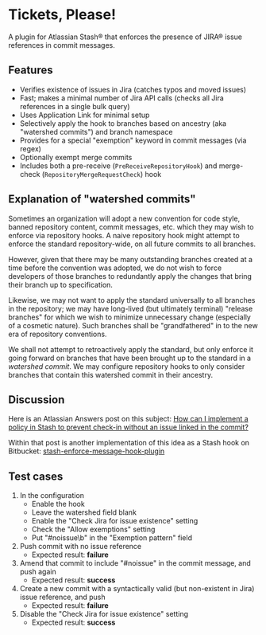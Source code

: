 # Tickets, Please!

A plugin for Atlassian Stash® that enforces the presence of JIRA® issue references in commit messages.

## Features

* Verifies existence of issues in Jira (catches typos and moved issues)
* Fast; makes a minimal number of Jira API calls (checks all Jira references in a single bulk query)
* Uses Application Link for minimal setup
* Selectively apply the hook to branches based on ancestry (aka "watershed commits") and branch namespace
* Provides for a special "exemption" keyword in commit messages (via regex)
* Optionally exempt merge commits
* Includes both a pre-receive (`PreReceiveRepositoryHook`) and merge-check (`RepositoryMergeRequestCheck`) hook

## Explanation of "watershed commits"

Sometimes an organization will adopt a new convention for code style, banned repository content, commit messages, etc.
which they may wish to enforce via repository hooks. A naive repository hook might attempt to enforce the
standard repository-wide, on all future commits to all branches.

However, given that there may be many outstanding branches created at a time before the convention was adopted, we
do not wish to force developers of those branches to redundantly apply the changes that bring their branch
up to specification.

Likewise, we may not want to apply the standard universally to all branches in the repository; we may have long-lived
(but ultimately terminal) "release branches" for which we wish to minimize unnecessary change (especially of a cosmetic
nature). Such branches shall be "grandfathered" in to the new era of repository conventions.

We shall not attempt to retroactively apply the standard, but only enforce it going forward on branches that
have been brought up to the standard in a *watershed commit*. We may configure repository hooks to only
consider branches that contain this watershed commit in their ancestry.

## Discussion

Here is an Atlassian Answers post on this subject: [How can I implement a policy in Stash to prevent check-in without an issue linked in the commit?](https://answers.atlassian.com/questions/148310/how-can-i-implement-a-policy-in-stash-to-prevent-check-in-without-an-issue-linked-in-the-commit)

Within that post is another implementation of this idea as a Stash hook on Bitbucket: [stash-enforce-message-hook-plugin](https://bitbucket.org/cofarrell/stash-enforce-message-hook-plugin)

## Test cases

1. In the configuration
    * Enable the hook
    * Leave the watershed field blank
    * Enable the "Check Jira for issue existence" setting
    * Check the "Allow exemptions" setting
    * Put "#noissue\b" in the "Exemption pattern" field
1. Push commit with no issue reference
    * Expected result: **failure**
1. Amend that commit to include "#noissue" in the commit message, and push again
    * Expected result: **success**
1. Create a new commit with a syntactically valid (but non-existent in Jira) issue reference, and push
    * Expected result: **failure**
1. Disable the "Check Jira for issue existence" setting
    * Expected result: **success**
